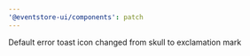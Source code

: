 ```yaml
---
'@eventstore-ui/components': patch
---
```


Default error toast icon changed from skull to exclamation mark

